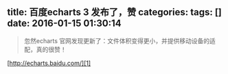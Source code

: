 title: 百度echarts 3 发布了，赞
categories: 
tags: []
date: 2016-01-15 01:30:14
---
> 忽然echarts 官网发现更新了：文件体积变得更小，并提供移动设备的适配，真的很赞！

[http://echarts.baidu.com/][1]


  [1]: http://echarts.baidu.com/